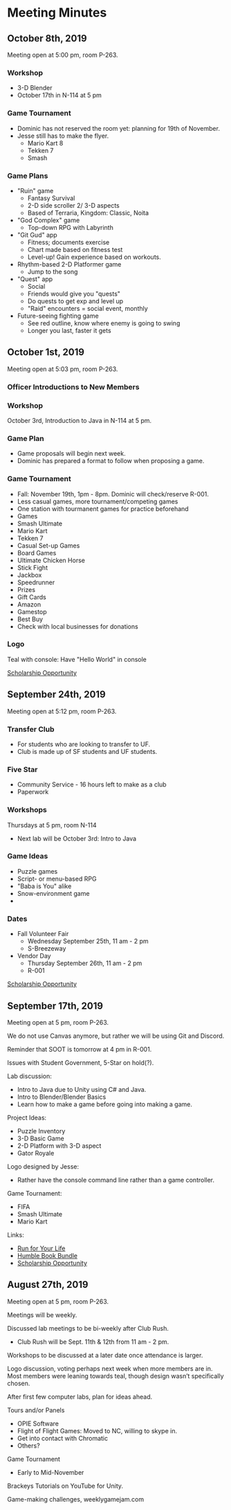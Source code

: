 # Meeting Minutes
## October 8th, 2019
Meeting open at 5:00 pm, room P-263.

### Workshop
* 3-D Blender
* October 17th in N-114 at 5 pm

### Game Tournament
* Dominic has not reserved the room yet: planning for 19th of November.
* Jesse still has to make the flyer.
  * Mario Kart 8
  * Tekken 7
  * Smash
 
### Game Plans
* "Ruin" game
  * Fantasy Survival
  * 2-D side scroller 2/ 3-D aspects
  * Based of Terraria, Kingdom: Classic, Noita
* "God Complex" game
  * Top-down RPG with Labyrinth
* "Git Gud" app
  * Fitness; documents exercise
  * Chart made based on fitness test
  * Level-up! Gain experience based on workouts.
* Rhythm-based 2-D Platformer game
  * Jump to the song
* "Quest" app
  * Social
  * Friends would give you "quests"
  * Do quests to get exp and level up
  * "Raid" encounters = social event, monthly
* Future-seeing fighting game
  * See red outline, know where enemy is going to swing
  * Longer you last, faster it gets


## October 1st, 2019
Meeting open at 5:03 pm, room P-263.

### Officer Introductions to New Members

### Workshop
October 3rd, Introduction to Java in N-114 at 5 pm.

### Game Plan
* Game proposals will begin next week.
* Dominic has prepared a format to follow when proposing a game.

### Game Tournament
* Fall: November 19th, 1pm - 8pm. Dominic will check/reserve R-001.
* Less casual games, more tournament/competing games
* One station with tourmanent games for practice beforehand
* Games
 * Smash Ultimate
 * Mario Kart
 * Tekken 7
* Casual Set-up Games
 * Board Games
 * Ultimate Chicken Horse
 * Stick Fight
 * Jackbox
 * Speedrunner
* Prizes
 * Gift Cards
  * Amazon
  * Gamestop
  * Best Buy
  * Check with local businesses for donations
  
### Logo
Teal with console: Have "Hello World" in console

[Scholarship Opportunity](https://www.dannyerricoscholarship.com/)


## September 24th, 2019
Meeting open at 5:12 pm, room P-263.

### Transfer Club
* For students who are looking to transfer to UF. 
* Club is made up of SF students and UF students.

### Five Star
* Community Service - 16 hours left to make as a club
* Paperwork

### Workshops
Thursdays at 5 pm, room N-114
* Next lab will be October 3rd: Intro to Java

### Game Ideas
* Puzzle games
* Script- or menu-based RPG
* "Baba is You" alike
* Snow-environment game
* 

### Dates
  * Fall Volunteer Fair 
    * Wednesday September 25th, 11 am - 2 pm
    * S-Breezeway
  * Vendor Day
    * Thursday September 26th, 11 am - 2 pm
    * R-001

[Scholarship Opportunity](https://www.dannyerricoscholarship.com/)


## September 17th, 2019
Meeting open at 5 pm, room P-263.

We do not use Canvas anymore, but rather we will be using Git and Discord.

Reminder that SOOT is tomorrow at 4 pm in R-001.

Issues with Student Government, 5-Star on hold(?).

Lab discussion:
* Intro to Java due to Unity using C# and Java.
* Intro to Blender/Blender Basics
* Learn how to make a game before going into making a game.

Project Ideas:
* Puzzle Inventory
* 3-D Basic Game
* 2-D Platform with 3-D aspect
* Gator Royale

Logo designed by Jesse:
* Rather have the console command line rather than a game controller. 

Game Tournament:
* FIFA
* Smash Ultimate
* Mario Kart

Links:
* [Run for Your Life](https://raceroster.com/events/2019/23791/run-for-your-life-5k)
* [Humble Book Bundle](https://www.humblebundle.com/books/become-game-developer-books?hmb_source=navbar&hmb_medium=product_tile&hmb_campaign=tile_index_5)
* [Scholarship Opportunity](https://www.dannyerricoscholarship.com/)


## August 27th, 2019
Meeting open at 5 pm, room P-263.

Meetings will be weekly.

Discussed lab meetings to be bi-weekly after Club Rush.
* Club Rush will be Sept. 11th & 12th from 11 am - 2 pm.

Workshops to be discussed at a later date once attendance is larger. 

Logo discussion, voting perhaps next week when more members are in. Most members were leaning towards teal, though design wasn’t specifically chosen. 

After first few computer labs, plan for ideas ahead.

Tours and/or Panels
* OPIE Software
* Flight of Flight Games: Moved to NC, willing to skype in.
* Get into contact with Chromatic
* Others?

Game Tournament
* Early to Mid-November

Brackeys Tutorials on YouTube for Unity.

Game-making challenges, weeklygamejam.com
